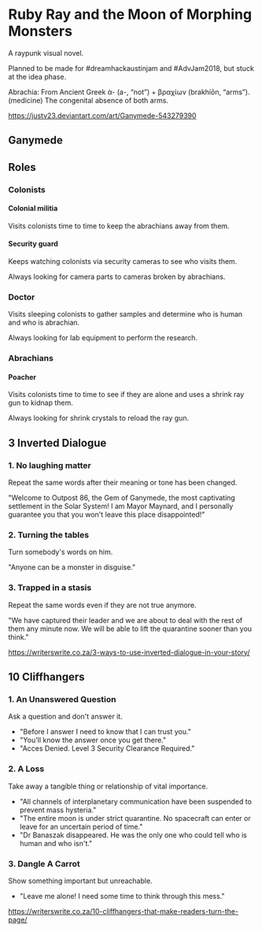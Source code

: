 # Ruby Ray and the Moon of Morphing Monsters

A raypunk visual novel.

Planned to be made for #dreamhackaustinjam and #AdvJam2018, but stuck at the idea phase.

Abrachia: From Ancient Greek ἀ- (a-, “not”) + βραχίων (brakhíōn, “arms”). (medicine) The congenital absence of both arms.

https://justv23.deviantart.com/art/Ganymede-543279390
## Ganymede

## Roles

### Colonists

#### Colonial militia

Visits colonists time to time to keep the abrachians away from them.

#### Security guard

Keeps watching colonists via security cameras to see who visits them.

Always looking for camera parts to cameras broken by abrachians.

### Doctor

Visits sleeping colonists to gather samples and determine who is human and who is abrachian.

Always looking for lab equipment to perform the research.

### Abrachians

#### Poacher

Visits colonists time to time to see if they are alone and uses a shrink ray gun to kidnap them.

Always looking for shrink crystals to reload the ray gun.

## 3 Inverted Dialogue

### 1. No laughing matter

Repeat the same words after their meaning or tone has been changed.

"Welcome to Outpost 86, the Gem of Ganymede, the most captivating settlement in the Solar System! I am Mayor Maynard, and I personally guarantee you that you won't leave this place disappointed!"

### 2. Turning the tables

Turn somebody's words on him.

"Anyone can be a monster in disguise."

### 3. Trapped in a stasis
Repeat the same words even if they are not true anymore.

"We have captured their leader and we are about to deal with the rest of them any minute now. We will be able to lift the quarantine sooner than you think."

https://writerswrite.co.za/3-ways-to-use-inverted-dialogue-in-your-story/

## 10 Cliffhangers

### 1. An Unanswered Question

Ask a question and don't answer it.

* "Before I answer I need to know that I can trust you."
* "You'll know the answer once you get there."
* "Acces Denied. Level 3 Security Clearance Required."

### 2. A Loss

Take away a tangible thing or relationship of vital importance.

* "All channels of interplanetary communication have been suspended to prevent mass hysteria."
* "The entire moon is under strict quarantine. No spacecraft can enter or leave for an uncertain period of time."
* "Dr Banaszak disappeared. He was the only one who could tell who is human and who isn't."

### 3. Dangle A Carrot

Show something important but unreachable.

* "Leave me alone! I need some time to think through this mess."

https://writerswrite.co.za/10-cliffhangers-that-make-readers-turn-the-page/
